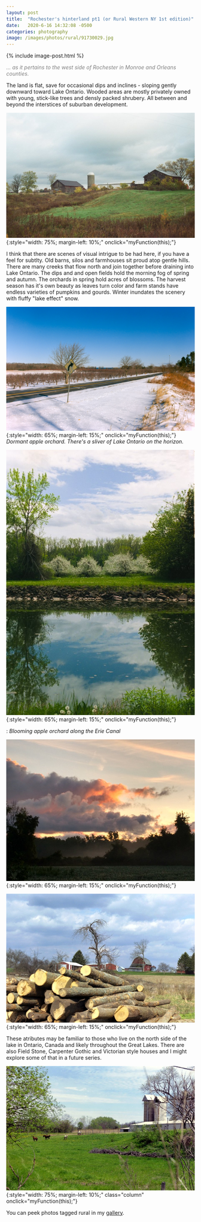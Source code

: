```yaml
---
layout: post
title:  "Rochester's hinterland pt1 (or Rural Western NY 1st edition)"
date:   2020-6-16 14:32:08 -0500
categories: photography
image: /images/photos/rural/91730029.jpg
---
```


{% include image-post.html %}

<span style="color: grey; font-style: italic;">... as it pertains to the west side of Rochester in Monroe and Orleans counties.</span>

The land is flat, save for occasional dips and inclines - sloping gently downward toward Lake Ontario. Wooded areas are mostly privately owned with young, stick-like trees and densly packed shrubery. All between and beyond the interstices of suburban development.

![barns and silo](/images/photos/rural/91730029.jpg){:style="width: 75%; margin-left: 10%;" onclick="myFunction(this);"}

I think that there are scenes of visual intrigue to be had here, if you have a feel for subtlty.
 Old barns, silos and farmhouses sit proud atop gentle hills. There are many creeks that flow north and join together before draining into Lake Ontario. The dips and and open fields hold the morning fog of spring and autumn. The orchards in spring hold acres of blossoms. The harvest season has it's own beauty as leaves turn color and farm stands have endless varieties of pumpkins and gourds. Winter inundates the scenery with fluffy "lake effect" snow.
 
![snow-covered dormant apple orchard on the Lake Ontario coastline](/images/photos/rural/winterlakeorchard1.jpg){:style="width: 65%; margin-left: 15%;" onclick="myFunction(this);"} *Dormant apple orchard. There's a sliver of Lake Ontario on the horizon.*

![blooming apple orchard along Erie Canal](/images/photos/rural/appleblossoms.jpg){:style="width: 65%; margin-left: 15%;" onclick="myFunction(this);"}

: *Blooming apple orchard along the Erie Canal*

![sunrise and fog over field](/images/photos/rural/2-1.jpg){:style="width: 65%; margin-left: 15%;" onclick="myFunction(this);"}

![clearing trees around the farm](/images/photos/rural/2020_0703_03025500-01.jpg){:style="width: 65%; margin-left: 15%;" onclick="myFunction(this);"}

These atributes may be familiar to those who live on the north side of the lake in Ontario, Canada and likely throughout the Great Lakes. There are also Field Stone, Carpenter Gothic and Victorian style houses and I might explore some of that in a future series.

![four horses out to pasture](/images/photos/rural/2020_0703_03161100-02.jpg){:style="width: 75%; margin-left: 10%;" class="column" onclick="myFunction(this);"}

You can peek photos tagged rural in my [gallery](/photos/rural/).
